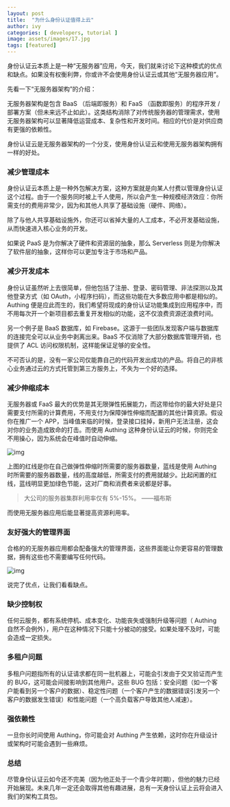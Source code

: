 ```yaml
---
layout: post
title:  "为什么身份认证值得上云"
author: ivy
categories: [ developers, tutorial ]
image: assets/images/17.jpg
tags: [featured]
---
```

身份认证云本质上是一种“无服务器”应用，今天，我们就来讨论下这种模式的优点和缺点。如果没有权衡利弊，你或许不会使用身份认证云或其他“无服务器应用”。

先看一下“无服务器架构”的介绍：

无服务器架构是包含 BaaS （后端即服务）和 FaaS （函数即服务）的程序开发 /部署方案（但未来远不止如此）。这类结构消除了对传统服务器的管理需求，使用无服务器架构可以显著降低运营成本、复杂性和开发时间。相应的代价是对供应商有更强的依赖性。

身份认证云是无服务器架构的一个分支，使用身份认证云和使用无服务器架构拥有一样的好处。

### 减少管理成本

身份认证云本质上是一种外包解决方案，这种方案就是向某人付费以管理身份认证这个过程。由于一个服务同时被上千人使用，所以会产生一种规模经济效应：你所需支付的费用非常少，因为和其他人共享了基础设施（硬件、网络）。

除了与他人共享基础设施外，你还可以省掉大量的人工成本，不必开发基础设施，从而快速进入核心业务的开发。

如果说 PaaS 是为你解决了硬件和资源层的抽象，那么 Serverless 则是为你解决了软件层的抽象，这样你可以更加专注于市场和产品。

### 减少开发成本

身份认证虽然听上去很简单，但他包括了注册、登录、密码管理、非法探测以及其他登录方式（如 OAuth，小程序扫码），而这些功能在大多数应用中都是相似的。Authing 便是应此而生的，我们希望将现成的身份认证功能集成到应用程序中，而不用每次开一个新项目都去重复开发相似的功能，这不仅浪费资源还浪费时间。

另一个例子是 BaaS 数据库，如 Firebase。这源于一些团队发现客户端与数据库的连接完全可以从业务中剥离出来。BaaS 不仅消除了大部分数据库管理开销，也提供了 ACL 访问权限机制，这样能保证足够的安全性。

不可否认的是，没有一家公司仅能靠自己的代码开发出成功的产品。将自己的非核心业务通过云的方式托管到第三方服务上，不失为一个好的选择。

### 减少伸缩成本

无服务器或 FaaS 最大的优势是其无限弹性拓展能力，而这带给你的最大好处是只需要支付所需的计算费用，不用支付为保障弹性伸缩而配置的其他计算资源。假设你在推广一个 APP，当峰值来临的时候，登录接口挂掉，新用户无法注册，这会对你的业务造成致命的打击。而使用 Authing 这种身份认证云的时候，你则完全不用操心，因为系统会在峰值时自动伸缩。

![img](https://usercontents.authing.cn/640.webp)

上图的红线是你在自己做弹性伸缩时所需要的服务器数量，蓝线是使用 Authing 时所需要的服务器数量，线的高度越低，所需支付的费用就越少。比起闲置的红线，蓝线明显更加绿色节能，这对厂商和消费者来说都是好事。

> 大公司的服务器集群利用率仅有 5%-15%。
> ——福布斯

而使用无服务器应用后能显著提高资源利用率。

### 友好强大的管理界面

合格的的无服务器应用都会配备强大的管理界面，这些界面能让你更容易的管理数据，拥有这些也不需要编写任何代码。

![img](https://usercontents.authing.cn/db.webp)

说完了优点，让我们看看缺点。

### 缺少控制权

任何云服务，都有系统停机、成本变化、功能丧失或强制升级等问题（ Authing 自然不会例外），用户在这种情况下只能十分被动的接受。如果处理不及时，可能会造成一定损失。

### 多租户问题

多租户问题指所有的认证请求都在同一批机器上，可能会引发由于交叉验证而产生的 BUG，这可能会间接影响到其他用户。这些 BUG 包括：安全问题（如一个客户能看到另一个客户的数据）、稳定性问题（一个客户产生的数据错误引发另一个客户的数据发生错误）和性能问题（一个高负载客户导致其他人减速）。

### 强依赖性

一旦你长时间使用 Authing，你可能会对 Authing 产生依赖，这时你在升级设计或架构时可能会遇到一些麻烦。

### 总结

尽管身份认证云如今还不完美（因为他正处于一个青少年时期），但他的魅力已经开始展现。未来几年一定还会取得其他有趣进展，总有一天身份认证上云将会进入我们的架构工具包。
